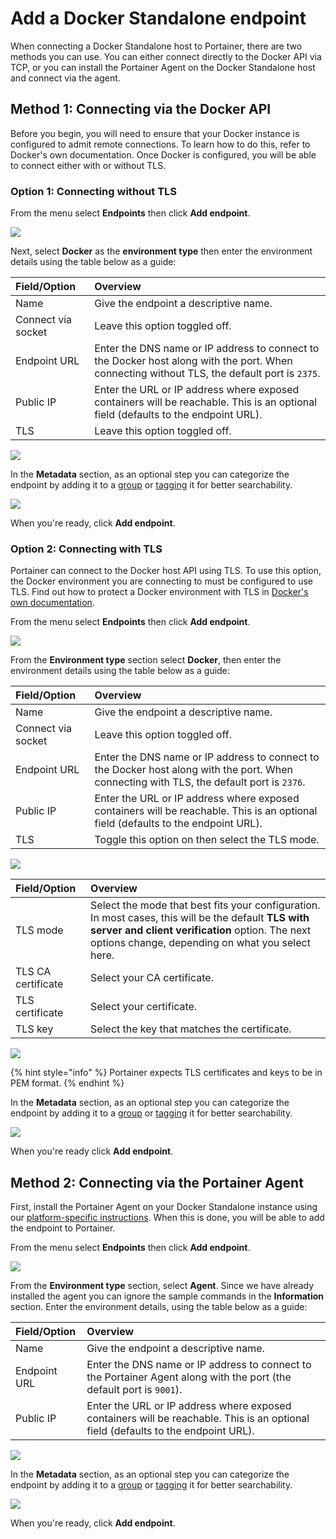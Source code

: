 # Add a Docker Standalone endpoint

When connecting a Docker Standalone host to Portainer, there are two methods you can use. You can either connect directly to the Docker API via TCP, or you can install the Portainer Agent on the Docker Standalone host and connect via the agent.

## Method 1: Connecting via the Docker API

Before you begin, you will need to ensure that your Docker instance is configured to admit remote connections. To learn how to do this, refer to Docker's own documentation. Once Docker is configured, you will be able to connect either with or without TLS.

### Option 1: Connecting without TLS

From the menu select **Endpoints** then click **Add endpoint**.

![](../../../.gitbook/assets/be-endpoints-add-1.gif)

Next, select **Docker** as the **environment type** then enter the environment details using the table below as a guide:

| Field/Option | Overview |
| :--- | :--- |
| Name | Give the endpoint a descriptive name. |
| Connect via socket | Leave this option toggled off. |
| Endpoint URL | Enter the DNS name or IP address to connect to the Docker host along with the port. When connecting without TLS, the default port is `2375`. |
| Public IP | Enter the URL or IP address where exposed containers will be reachable. This is an optional field \(defaults to the endpoint URL\). |
| TLS | Leave this option toggled off. |

![](../../../.gitbook/assets/endpoints-add-docker-2.png)

In the **Metadata** section, as an optional step you can categorize the endpoint by adding it to a [group](../groups.md) or  [tagging](../tags.md) it for better searchability.

![](../../../.gitbook/assets/install-agent-swarm-linux-4.png)

When you're ready, click **Add endpoint**.

### Option 2: Connecting with TLS

Portainer can connect to the Docker host API using TLS. To use this option, the Docker environment you are connecting to must be configured to use TLS. Find out how to protect a Docker environment with TLS in [Docker's own documentation](https://docs.docker.com/engine/security/https/).

From the menu select **Endpoints** then click **Add endpoint**.

![](../../../.gitbook/assets/be-endpoints-add-1.gif)

From the **Environment type** section select **Docker**, then enter the environment details using the table below as a guide:

| Field/Option | Overview |
| :--- | :--- |
| Name | Give the endpoint a descriptive name. |
| Connect via socket | Leave this option toggled off. |
| Endpoint URL | Enter the DNS name or IP address to connect to the Docker host along with the port. When connecting with TLS, the default port is `2376`. |
| Public IP | Enter the URL or IP address where exposed containers will be reachable. This is an optional field \(defaults to the endpoint URL\). |
| TLS | Toggle this option on then select the TLS mode. |

![](../../../.gitbook/assets/endpoints-add-docker-3.png)

| Field/Option | Overview |
| :--- | :--- |
| TLS mode | Select the mode that best fits your configuration. In most cases, this will be the default **TLS with server and client verification** option. The next options change, depending on what you select here. |
| TLS CA certificate | Select your CA certificate. |
| TLS certificate | Select your certificate. |
| TLS key | Select the key that matches the certificate. |

![](../../../.gitbook/assets/endpoints-add-docker-4.png)

{% hint style="info" %}
Portainer expects TLS certificates and keys to be in PEM format.
{% endhint %}

In the **Metadata** section, as an optional step you can categorize the endpoint by adding it to a [group](../groups.md) or  [tagging](../tags.md) it for better searchability.

![](../../../.gitbook/assets/install-agent-swarm-linux-4.png)

When you're ready click **Add endpoint**.

## Method 2: Connecting via the Portainer Agent

First, install the Portainer Agent on your Docker Standalone instance using our [platform-specific instructions](../../../start/install/agent/docker/). When this is done, you will be able to add the endpoint to Portainer.

From the menu select **Endpoints** then click **Add endpoint**.

![](../../../.gitbook/assets/be-endpoints-add-1.gif)

From the **Environment type** section, select **Agent**. Since we have already installed the agent you can ignore the sample commands in the **Information** section. Enter the environment details, using the table below as a guide:

| Field/Option | Overview |
| :--- | :--- |
| Name | Give the endpoint a descriptive name. |
| Endpoint URL | Enter the DNS name or IP address to connect to the Portainer Agent along with the port \(the default port is `9001`\). |
| Public IP | Enter the URL or IP address where exposed containers will be reachable. This is an optional field \(defaults to the endpoint URL\). |

![](../../../.gitbook/assets/install-agent-swarm-linux-3.png)

In the **Metadata** section, as an optional step you can categorize the endpoint by adding it to a [group](../groups.md) or  [tagging](../tags.md) it for better searchability.

![](../../../.gitbook/assets/install-agent-swarm-linux-4.png)

When you're ready, click **Add endpoint**.

